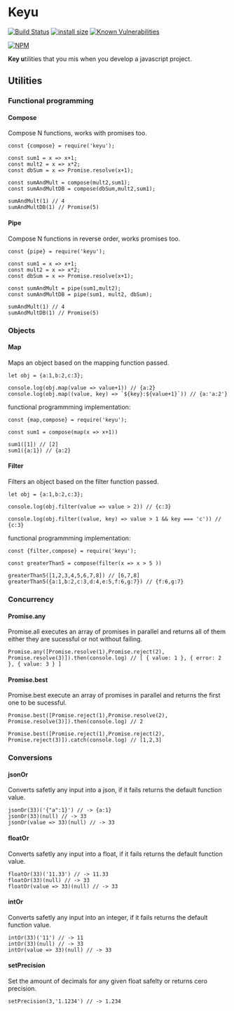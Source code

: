 # Keyu

[![Build Status](https://travis-ci.org/nerac/keyu.svg?branch=master)](https://travis-ci.org/nerac/keyu)
[![install size](https://packagephobia.now.sh/badge?p=keyu)](https://packagephobia.now.sh/result?p=keyu)
[![Known Vulnerabilities](https://snyk.io/test/npm/keyu/badge.svg)](https://snyk.io/test/npm/keyu)

[![NPM](https://nodei.co/npm/keyu.png)](https://nodei.co/npm/keyu/)

**Key u**tilities that you mis when you develop a javascript project.

## Utilities

### Functional programming

#### Compose

Compose N functions, works with promises too.

```
const {compose} = require('keyu');

const sum1 = x => x+1;
const mult2 = x => x*2;
const dbSum = x => Promise.resolve(x+1);

const sumAndMult = compose(mult2,sum1);
const sumAndMultDB = compose(dbSum,mult2,sum1);

sumAndMult(1) // 4
sumAndMultDB(1) // Promise(5)
```

#### Pipe

Compose N functions in reverse order, works promises too.

```
const {pipe} = require('keyu');

const sum1 = x => x+1;
const mult2 = x => x*2;
const dbSum = x => Promise.resolve(x+1);

const sumAndMult = pipe(sum1,mult2);
const sumAndMultDB = pipe(sum1, mult2, dbSum);

sumAndMult(1) // 4
sumAndMultDB(1) // Promise(5)
```

### Objects

#### Map

Maps an object based on the mapping function passed.

```
let obj = {a:1,b:2,c:3};

console.log(obj.map(value => value+1)) // {a:2}
console.log(obj.map((value, key) => `${key}:${value+1}`)) // {a:'a:2'}
```

functional programmming implementation:

```
const {map,compose} = require('keyu');

const sum1 = compose(map(x => x+1))

sum1([1]) // [2]
sum1({a:1}) // {a:2}
```

#### Filter

Filters an object based on the filter function passed.

```
let obj = {a:1,b:2,c:3};

console.log(obj.filter(value => value > 2)) // {c:3}

console.log(obj.filter((value, key) => value > 1 && key === 'c')) // {c:3}
```

functional programmming implementation:

```
const {filter,compose} = require('keyu');

const greaterThan5 = compose(filter(x => x > 5 ))

greaterThan5([1,2,3,4,5,6,7,8]) // [6,7,8]
greaterThan5({a:1,b:2,c:3,d:4,e:5,f:6,g:7}) // {f:6,g:7}
```

### Concurrency

#### Promise.any

Promise.all executes an array of promises in parallel and returns all of them either they are sucessful or not without failing.

```
Promise.any([Promise.resolve(1),Promise.reject(2), Promise.resolve(3)]).then(console.log) // [ { value: 1 }, { error: 2 }, { value: 3 } ]
```

#### Promise.best

Promise.best execute an array of promises in parallel and returns the first one to be sucessful.

```
Promise.best([Promise.reject(1),Promise.resolve(2), Promise.resolve(3)]).then(console.log) // 2

Promise.best([Promise.reject(1),Promise.reject(2), Promise.reject(3)]).catch(console.log) // [1,2,3]
```

### Conversions

#### jsonOr

Converts safetly any input into a json, if it fails returns the default function value.

```
jsonOr(33)('{"a":1}') // -> {a:1}
jsonOr(33)(null) // -> 33
jsonOr(value => 33)(null) // -> 33
```

#### floatOr

Converts safetly any input into a float, if it fails returns the default function value.

```
floatOr(33)('11.33') // -> 11.33
floatOr(33)(null) // -> 33
floatOr(value => 33)(null) // -> 33
```

#### intOr

Converts safetly any input into an integer, if it fails returns the default function value.

```
intOr(33)('11') // -> 11
intOr(33)(null) // -> 33
intOr(value => 33)(null) // -> 33
```

#### setPrecision

Set the amount of decimals for any given float safelty or returns cero precision.

```
setPrecision(3,'1.1234') // -> 1.234
```
